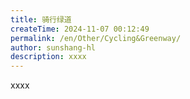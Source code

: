 ```yaml
---
title: 骑行绿道
createTime: 2024-11-07 00:12:49
permalink: /en/Other/Cycling&Greenway/
author: sunshang-hl
description: xxxx
---
```


xxxx
